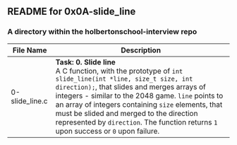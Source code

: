 ## README for 0x0A-slide_line ##
### A directory within the holbertonschool-interview repo ###

| File Name | Description |
| --------- | ----------- |
| 0-slide_line.c | **Task: 0. Slide line** <br> A C function, with the prototype of `int slide_line(int *line, size_t size, int direction);`, that slides and merges arrays of integers - similar to the 2048 game. `line` points to an array of integers containing `size` elements, that must be slided and merged to the direction represented by `direction`. The function returns `1` upon success or `0` upon failure. |
